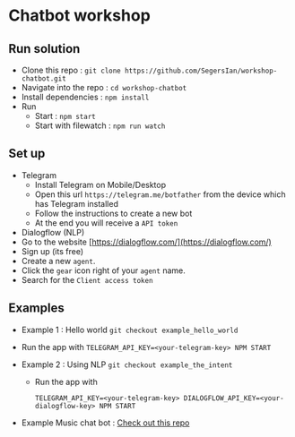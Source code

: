 # Chatbot workshop

## Run solution
- Clone this repo : `git clone https://github.com/SegersIan/workshop-chatbot.git`
- Navigate into the repo : `cd workshop-chatbot`
- Install dependencies : `npm install`
- Run
  - Start : `npm start`
  - Start with filewatch : `npm run watch`

## Set up
- Telegram
  - Install Telegram on Mobile/Desktop
  - Open this url `https://telegram.me/botfather` from the device which has Telegram installed
  - Follow the instructions to create a new bot
  - At the end you will receive a `API token`
- Dialogflow (NLP)
 - Go to the website [https://dialogflow.com/](https://dialogflow.com/)
 - Sign up (its free)
 - Create a new `agent`.
 - Click the `gear` icon right of your `agent` name.
 - Search for the `Client access token`

## Examples
 - Example 1 : Hello world `git checkout example_hello_world`
  - Run the app with `TELEGRAM_API_KEY=<your-telegram-key> NPM START`
 - Example 2 : Using NLP `git checkout example_the_intent`
   - Run the app with 

     ```TELEGRAM_API_KEY=<your-telegram-key> DIALOGFLOW_API_KEY=<your-dialogflow-key> NPM START```
     
 - Example Music chat bot : [Check out this repo](https://github.com/SegersIan/poc-music-chatbot)